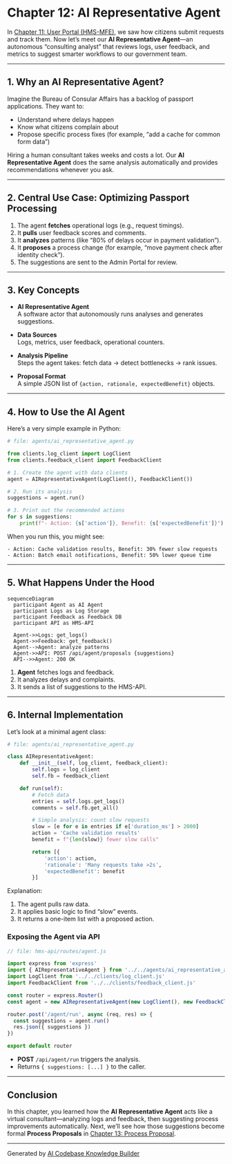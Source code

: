 # Chapter 12: AI Representative Agent

In [Chapter 11: User Portal (HMS-MFE)](11_user_portal__hms_mfe__.md), we saw how citizens submit requests and track them. Now let’s meet our **AI Representative Agent**—an autonomous “consulting analyst” that reviews logs, user feedback, and metrics to suggest smarter workflows to our government team.

---

## 1. Why an AI Representative Agent?

Imagine the Bureau of Consular Affairs has a backlog of passport applications. They want to:

- Understand where delays happen  
- Know what citizens complain about  
- Propose specific process fixes (for example, “add a cache for common form data”)

Hiring a human consultant takes weeks and costs a lot. Our **AI Representative Agent** does the same analysis automatically and provides recommendations whenever you ask.

---

## 2. Central Use Case: Optimizing Passport Processing

1. The agent **fetches** operational logs (e.g., request timings).  
2. It **pulls** user feedback scores and comments.  
3. It **analyzes** patterns (like “80% of delays occur in payment validation”).  
4. It **proposes** a process change (for example, “move payment check after identity check”).  
5. The suggestions are sent to the Admin Portal for review.

---

## 3. Key Concepts

- **AI Representative Agent**  
  A software actor that autonomously runs analyses and generates suggestions.

- **Data Sources**  
  Logs, metrics, user feedback, operational counters.

- **Analysis Pipeline**  
  Steps the agent takes: fetch data → detect bottlenecks → rank issues.

- **Proposal Format**  
  A simple JSON list of `{action, rationale, expectedBenefit}` objects.

---

## 4. How to Use the AI Agent

Here’s a very simple example in Python:

```python
# file: agents/ai_representative_agent.py

from clients.log_client import LogClient
from clients.feedback_client import FeedbackClient

# 1. Create the agent with data clients
agent = AIRepresentativeAgent(LogClient(), FeedbackClient())

# 2. Run its analysis
suggestions = agent.run()

# 3. Print out the recommended actions
for s in suggestions:
    print(f"- Action: {s['action']}, Benefit: {s['expectedBenefit']}")
```

When you run this, you might see:

```
- Action: Cache validation results, Benefit: 30% fewer slow requests
- Action: Batch email notifications, Benefit: 50% lower queue time
```

---

## 5. What Happens Under the Hood

```mermaid
sequenceDiagram
  participant Agent as AI Agent
  participant Logs as Log Storage
  participant Feedback as Feedback DB
  participant API as HMS-API

  Agent->>Logs: get_logs()
  Agent->>Feedback: get_feedback()
  Agent-->Agent: analyze patterns
  Agent->>API: POST /api/agent/proposals {suggestions}
  API-->>Agent: 200 OK
```

1. **Agent** fetches logs and feedback.  
2. It analyzes delays and complaints.  
3. It sends a list of suggestions to the HMS-API.

---

## 6. Internal Implementation

Let’s look at a minimal agent class:

```python
# file: agents/ai_representative_agent.py

class AIRepresentativeAgent:
    def __init__(self, log_client, feedback_client):
        self.logs = log_client
        self.fb = feedback_client

    def run(self):
        # Fetch data
        entries = self.logs.get_logs()
        comments = self.fb.get_all()

        # Simple analysis: count slow requests
        slow = [e for e in entries if e['duration_ms'] > 2000]
        action = 'Cache validation results'
        benefit = f"{len(slow)} fewer slow calls"

        return [{
            'action': action,
            'rationale': 'Many requests take >2s',
            'expectedBenefit': benefit
        }]
```

Explanation:
1. The agent pulls raw data.  
2. It applies basic logic to find “slow” events.  
3. It returns a one-item list with a proposed action.

### Exposing the Agent via API

```javascript
// file: hms-api/routes/agent.js

import express from 'express'
import { AIRepresentativeAgent } from '../../agents/ai_representative_agent.js'
import LogClient from '../../clients/log_client.js'
import FeedbackClient from '../../clients/feedback_client.js'

const router = express.Router()
const agent = new AIRepresentativeAgent(new LogClient(), new FeedbackClient())

router.post('/agent/run', async (req, res) => {
  const suggestions = agent.run()
  res.json({ suggestions })
})

export default router
```

- **POST** `/api/agent/run` triggers the analysis.  
- Returns `{ suggestions: [...] }` to the caller.

---

## Conclusion

In this chapter, you learned how the **AI Representative Agent** acts like a virtual consultant—analyzing logs and feedback, then suggesting process improvements automatically. Next, we’ll see how those suggestions become formal **Process Proposals** in [Chapter 13: Process Proposal](13_process_proposal_.md).

---

Generated by [AI Codebase Knowledge Builder](https://github.com/The-Pocket/Tutorial-Codebase-Knowledge)